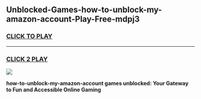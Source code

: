 
## Unblocked-Games-how-to-unblock-my-amazon-account-Play-Free-mdpj3
<h3>
<a href="https://premium76.site?title=how-to-unblock-my-amazon-account&ref=12A">CLICK TO PLAY</a></h3>
<hr>

<h3>
<a href="https://premium76.site?title=how-to-unblock-my-amazon-account&ref=12A">CLICK 2 PLAY</a>
  
</h3>

<a href="https://premium76.site?title=how-to-unblock-my-amazon-account&ref=12A"><img src="https://clearcache.store/games.png"></a>


**how-to-unblock-my-amazon-account games unblocked: Your Gateway to Fun and Accessible Online Gaming**
